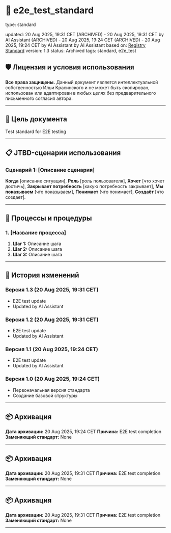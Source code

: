 # 📘 e2e_test_standard

<!-- 🔒 PROTECTED SECTION: BEGIN -->
type: standard

updated: 20 Aug 2025, 19:31 CET (ARCHIVED) - 20 Aug 2025, 19:31 CET by AI Assistant (ARCHIVED) - 20 Aug 2025, 19:24 CET (ARCHIVED) - 20 Aug 2025, 19:24 CET by AI Assistant by AI Assistant
based on: [Registry Standard](abstract://standard:registry_standard)
version: 1.3
status: Archived
tags: standard, e2e_test
<!-- 🔒 PROTECTED SECTION: END -->

## 🛡️ Лицензия и условия использования

**Все права защищены.** Данный документ является интеллектуальной собственностью Ильи Красинского и не может быть скопирован, использован или адаптирован в любых целях без предварительного письменного согласия автора.

---

## 🎯 Цель документа

Test standard for E2E testing

---

## 📋 JTBD-сценарии использования

### Сценарий 1: [Описание сценария]

**Когда** [описание ситуации],
**Роль** [роль пользователя],
**Хочет** [что хочет достичь],
**Закрывает потребность** [какую потребность закрывает],
**Мы показываем** [что показываем],
**Понимает** [что понимает],
**Создаёт** [что создает].

---

## 🔄 Процессы и процедуры

### 1. [Название процесса]

1. **Шаг 1:** Описание шага
2. **Шаг 2:** Описание шага
3. **Шаг 3:** Описание шага

---

## 🔄 История изменений




### Версия 1.3 (20 Aug 2025, 19:31 CET)
- E2E test update
- Updated by AI Assistant

### Версия 1.2 (20 Aug 2025, 19:31 CET)
- E2E test update
- Updated by AI Assistant

### Версия 1.1 (20 Aug 2025, 19:24 CET)
- E2E test update
- Updated by AI Assistant

### Версия 1.0 (20 Aug 2025, 19:24 CET)
- Первоначальная версия стандарта
- Создание базовой структуры

---

## 📦 Архивация

**Дата архивации:** 20 Aug 2025, 19:24 CET
**Причина:** E2E test completion
**Заменяющий стандарт:** None

---

## 📦 Архивация

**Дата архивации:** 20 Aug 2025, 19:31 CET
**Причина:** E2E test completion
**Заменяющий стандарт:** None

---

## 📦 Архивация

**Дата архивации:** 20 Aug 2025, 19:31 CET
**Причина:** E2E test completion
**Заменяющий стандарт:** None

---
